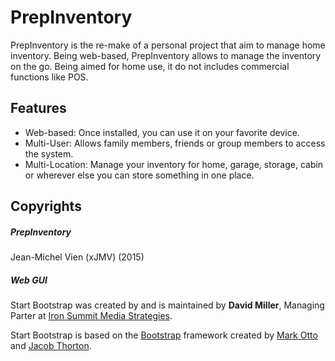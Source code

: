 # PrepInventory
PrepInventory is the re-make of a personal project that aim to manage home inventory. Being web-based, PrepInventory allows to manage the inventory on the go. Being aimed for home use, it do not includes commercial functions like POS.

## Features
* Web-based: Once installed, you can use it on your favorite device.
* Multi-User: Allows family members, friends or group members to access the system.
* Multi-Location: Manage your inventory for home, garage, storage, cabin or wherever else you can store something in one place.

## Copyrights
##### PrepInventory
Jean-Michel Vien (xJMV) (2015)

##### Web GUI
Start Bootstrap was created by and is maintained by **David Miller**, Managing Parter at [Iron Summit Media Strategies](http://www.ironsummitmedia.com/).

Start Bootstrap is based on the [Bootstrap](http://getbootstrap.com/) framework created by [Mark Otto](https://twitter.com/mdo) and [Jacob Thorton](https://twitter.com/fat).